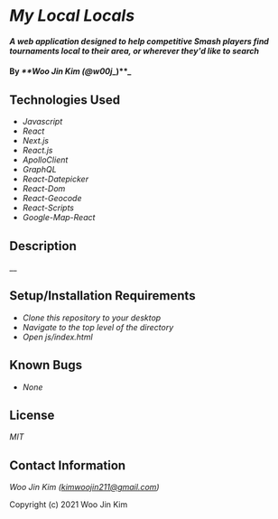 # _My Local Locals_

#### _A web application designed to help competitive Smash players find tournaments local to their area, or wherever they'd like to search_

#### By _**Woo Jin Kim (@w00j__)**_

## Technologies Used

* _Javascript_
* _React_
* _Next.js_
* _React.js_
* _ApolloClient_
* _GraphQL_
* _React-Datepicker_
* _React-Dom_
* _React-Geocode_
* _React-Scripts_
* _Google-Map-React_

## Description

__

## Setup/Installation Requirements

* _Clone this repository to your desktop_
* _Navigate to the top level of the directory_
* _Open js/index.html_

## Known Bugs

* _None_

## License

_MIT_

## Contact Information

_Woo Jin Kim (kimwoojin211@gmail.com)_

Copyright (c) 2021 Woo Jin Kim